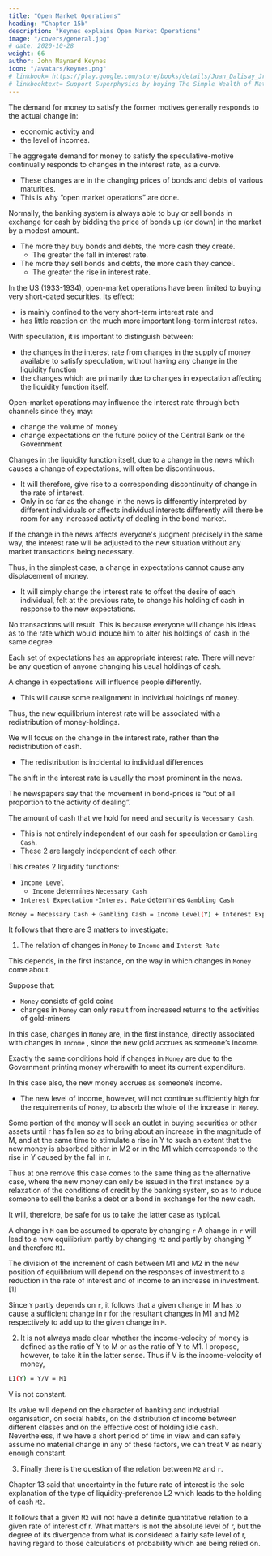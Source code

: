 ```yaml
---
title: "Open Market Operations"
heading: "Chapter 15b"
description: "Keynes explains Open Market Operations"
image: "/covers/general.jpg"
# date: 2020-10-28
weight: 66
author: John Maynard Keynes
icon: "/avatars/keynes.png"
# linkbook= https://play.google.com/store/books/details/Juan_Dalisay_Jr_The_Simple_Wealth_of_Nations_by_Ad?id=BjnPDwAAQBAJ
# linkbooktext= Support Superphysics by buying The Simple Wealth of Nations
---
```



The demand for money to satisfy the former motives generally responds to the actual change in:
- economic activity and
- the level of incomes.

The aggregate demand for money to satisfy the speculative-motive continually responds to changes in the interest rate, as a curve. 
- These changes are in the changing prices of bonds and debts of various maturities.
- This is why “open market operations” are done.

Normally, the banking system is always able to buy or sell bonds in exchange for cash by bidding the price of bonds up (or down) in the market by a modest amount.
- The more they buy bonds and debts, the more cash they create.
  - The greater the fall in interest rate.
- The more they sell bonds and debts, the more cash they cancel.
  - The greater the rise in interest rate.

In the US (1933-1934), open-market operations have been limited to buying very short-dated securities. Its effect:
- is mainly confined to the very short-term interest rate and
- has little reaction on the much more important long-term interest rates.

With speculation, it is important to distinguish between:
- the changes in the interest rate from changes in the supply of money available to satisfy speculation, without having any change in the liquidity function
- the changes which are primarily due to changes in expectation affecting the liquidity function itself.

Open-market operations may influence the interest rate through both channels since they may:
- change the volume of money
- change expectations on the future policy of the Central Bank or the Government

Changes in the liquidity function itself, due to a change in the news which causes a change of expectations, will often be discontinuous.
- It will therefore, give rise to a corresponding discontinuity of change in the rate of interest.
- Only in so far as the change in the news is differently interpreted by different individuals or affects individual interests differently will there be room for any increased activity of dealing in the bond market.

If the change in the news affects everyone's judgment precisely in the same way, the interest rate <!-- (as indicated by the prices of bonds and debts) --> will be adjusted <!-- forthwith --> to the new situation without any market transactions being necessary.

Thus, in the simplest case, a change in expectations cannot cause any displacement of money.
- It will simply change the interest rate to offset the desire of each individual, felt at the previous rate, to change his holding of cash in response to the new expectations.

No transactions will result. This is because everyone will change his ideas as to the rate which would induce him to alter his holdings of cash in the same degree.

Each set of expectations has an appropriate interest rate. There will never be any question of anyone changing his usual holdings of cash.

A change in expectations will influence people differently. 
- This will cause some realignment in individual holdings of money.

<!--  different individuals differently by reason partly of differences in environment and the reason for which money is held and partly of differences in knowledge and interpretation of the new situation. -->

Thus, the new equilibrium interest rate will be associated with a redistribution of money-holdings.

We will focus on the change in the interest rate, rather than the redistribution of cash. 
- The redistribution is incidental to individual differences
<!--  whereas the essential phenomenon is that which occurs in the simplest case. -->

The shift in the interest rate is usually the most prominent in the news.

The newspapers say that the movement in bond-prices is “out of all proportion to the activity of dealing”.

<!-- ; — which is as it should be, in view of individuals being much more similar than they are dissimilar in their reaction to news. -->

The amount of cash that we hold for need and security is `Necessary Cash`.
- This is not entirely independent of our cash for speculation or `Gambling Cash`.
- These 2 are largely independent of each other.

<!-- `M1` --> 
 <!-- Ca is the cash for spending and security -->

<!-- `M2` --> <!-- is the cash for speculation -->

This creates 2 liquidity functions: <!--  `L1` and `L2`. -->
- `Income Level`
  - `Income` <!-- `Y` --> determines `Necessary Cash` <!-- `M1` --> 
- `Interest Expectation`
  -`Interest Rate` determines `Gambling Cash`

<!-- - `L1` mainly depends on the level of income.
- `L2` mainly depends on the relation between the current rate of interest and expectation. -->

```bash
Money = Necessary Cash + Gambling Cash = Income Level(Y) + Interest Expectation(Interest Rate)
```
<!-- M = M1 + M2 = L1(Y) + L2(r)  -->

<!-- `L1` is the liquidity function corresponding to an  -->

<!-- `L2` is the liquidity function of the interest rate `r`, which determines `M2`.  -->

It follows that there are 3 matters to investigate:

<!-- 1. the relation of changes in M to Y and r, (ii) what determines the shape of L1, (iii) what determines the shape of L2. -->

1. The relation of changes in `Money` to `Income` <!-- Y --> and `Interst Rate` <!-- r -->

This depends, in the first instance, on the way in which changes in `Money` come about.

Suppose that:
- `Money` consists of gold coins
- changes in `Money` can only result from increased returns to the activities of gold-miners

In this case, changes in `Money` are, in the first instance, directly associated with changes in `Income` <!-- `Y` -->, since the new gold accrues as someone’s income.

Exactly the same conditions hold if changes in `Money` are due to the Government printing money wherewith to meet its current expenditure.

In this case also, the new money accrues as someone’s income.
- The new level of income, however, will not continue sufficiently high for the requirements of <!-- M -->`Money`, to absorb the whole of the increase in `Money`<!-- M -->.

Some portion of the money will seek an outlet in buying securities or other assets until r has fallen so as to bring about an increase in the magnitude of M, and at the same time to stimulate a rise in Y to such an extent that the new money is absorbed either in M2 or in the M1 which corresponds to the rise in Y caused by the fall in r.

Thus at one remove this case comes to the same thing as the alternative case, where the new money can only be issued in the first instance by a relaxation of the conditions of credit by the banking system, so as to induce someone to sell the banks a debt or a bond in exchange for the new cash.

It will, therefore, be safe for us to take the latter case as typical.

A change in `M` can be assumed to operate by changing `r`
A change in `r` will lead to a new equilibrium partly by changing `M2` and partly by changing Y and therefore `M1`.

The division of the increment of cash between M1 and M2 in the new position of equilibrium will depend on the responses of investment to a reduction in the rate of interest and of income to an increase in investment.[1]

Since `Y` partly depends on `r`, it follows that a given change in M has to cause a sufficient change in r for the resultant changes in M1 and M2 respectively to add up to the given change in `M`.


2. It is not always made clear whether the income-velocity of money is defined as the ratio of Y to M or as the ratio of Y to M1. I propose, however, to take it in the latter sense. Thus if V is the income-velocity of money,

```bash
L1(Y) = Y/V = M1
````

V is not constant.

Its value will depend on the character of banking and industrial organisation, on social habits, on the distribution of income between different classes and on the effective cost of holding idle cash.
Nevertheless, if we have a short period of time in view and can safely assume no material change in any of these factors, we can treat V as nearly enough constant.


3. Finally there is the question of the relation between `M2` and `r`.

Chapter 13 said that uncertainty in the future rate of interest is the sole explanation of the type of liquidity-preference L2 which leads to the holding of cash `M2`.

It follows that a given `M2` will not have a definite quantitative relation to a given rate of interest of r.
What matters is not the absolute level of r, but the degree of its divergence from what is considered a fairly safe level of r, having regard to those calculations of probability which are being relied on.


